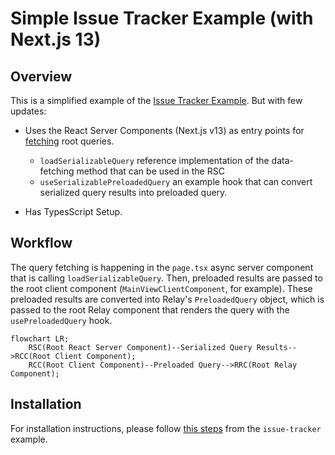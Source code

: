 # Simple Issue Tracker Example (with Next.js 13)

## Overview

This is a simplified example of the [Issue Tracker Example](https://github.com/relayjs/relay-examples/tree/main/issue-tracker). But with few updates:

- Uses the React Server Components (Next.js v13) as entry points for [fetching](https://beta.nextjs.org/docs/data-fetching/fetching) root queries.

  - `loadSerializableQuery` reference implementation of the data-fetching method that can be used in the RSC
  - `useSerializablePreloadedQuery` an example hook that can convert serialized query results into preloaded query.

- Has TypesScript Setup.

## Workflow

The query fetching is happening in the `page.tsx` async server component that is calling `loadSerializableQuery`. Then, preloaded results are passed to the root client component (`MainViewClientComponent`, for example). These preloaded results are converted into Relay's `PreloadedQuery` object, which is passed to the root Relay component that renders the query with the `usePreloadedQuery` hook.

```mermaid
flowchart LR;
    RSC(Root React Server Component)--Serialized Query Results-->RCC(Root Client Component);
    RCC(Root Client Component)--Preloaded Query-->RRC(Root Relay Component);
```

## Installation

For installation instructions, please follow [this steps](https://github.com/relayjs/relay-examples/tree/main/issue-tracker#setup) from the `issue-tracker` example.
